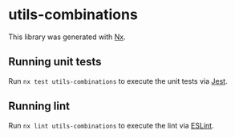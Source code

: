 # utils-combinations

This library was generated with [Nx](https://nx.dev).

## Running unit tests

Run `nx test utils-combinations` to execute the unit tests via [Jest](https://jestjs.io).

## Running lint

Run `nx lint utils-combinations` to execute the lint via [ESLint](https://eslint.org/).

